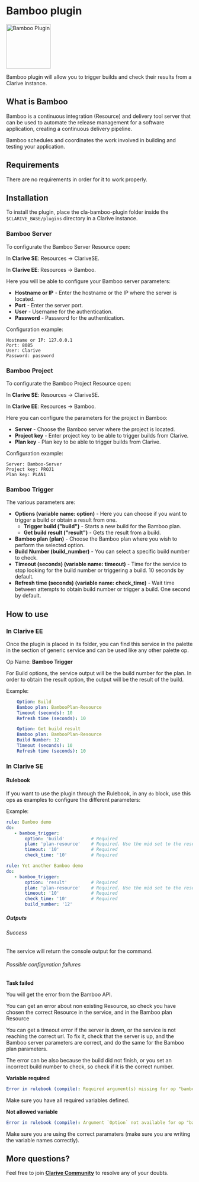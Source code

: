 # Bamboo plugin

<img src="https://cdn.rawgit.com/clarive/cla-bamboo-plugin/master/public/icon/bamboo.svg?sanitize=true" alt="Bamboo Plugin" title="Bamboo Plugin" width="120" height="120">

Bamboo plugin will allow you to trigger builds and check their results from a Clarive instance.

## What is Bamboo

Bamboo is a continuous integration (Resource) and delivery tool server that can be used to automate the release management for a software application, creating a continuous delivery pipeline.

Bamboo schedules and coordinates the work involved in building and testing your application.

## Requirements

There are no requirements in order for it to work properly.

## Installation

To install the plugin, place the cla-bamboo-plugin folder inside the `$CLARIVE_BASE/plugins`
directory in a Clarive instance.

### Bamboo Server

To configurate the Bamboo Server Resource open:

In **Clarive SE**: Resources -> ClariveSE.

In **Clarive EE**: Resources -> Bamboo.

Here you will be able to configure your Bamboo server parameters:

- **Hostname or IP** - Enter the hostname or the IP where the server is located. 
- **Port** - Enter the server port.
- **User** - Username for the authentication.
- **Password** - Password for the authentication.

Configuration example:

    Hostname or IP: 127.0.0.1
    Port: 8085
    User: Clarive
    Password: password

### Bamboo Project

To configurate the Bamboo Project Resource open:

In **Clarive SE**: Resources -> ClariveSE.

In **Clarive EE**: Resources -> Bamboo.

Here you can configure the parameters for the project in Bamboo:

- **Server** - Choose the Bamboo server where the project is located. 
- **Project key** - Enter project key to be able to trigger builds from Clarive.
- **Plan key** - Plan key to be able to trigger builds from Clarive.

Configuration example:

    Server: Bamboo-Server
    Project key: PROJ1
    Plan key: PLAN1

### Bamboo Trigger

The various parameters are:

- **Options (variable name: option)** - Here you can choose if you want to trigger a build or obtain a result from one. 
   - **Trigger build ("build")** - Starts a new build for the Bamboo plan.
   - **Get build result ("result")** - Gets the result from a build.
- **Bamboo plan (plan)** - Choose the Bamboo plan where you wish to perform the selected option.
- **Build Number (build_number)** - You can select a specific build number to check.
- **Timeout (seconds) (variable name: timeout)** - Time for the service to stop looking for the build number or triggering a build. 10 seconds by default. 
- **Refresh time (seconds) (variable name: check_time)** - Wait time between attempts to obtain build number or trigger a build. One second by default.

## How to use

### In Clarive EE

Once the plugin is placed in its folder, you can find this service in the palette in the section of generic service and can be used like any other palette op.

Op Name: **Bamboo Trigger**

For Build options, the service output will be the build number for the plan. In order to obtain the result option, the output will be the result of the build.

Example:

```yaml
    Option: Build
    Bamboo plan: BambooPlan-Resource
    Timeout (seconds): 10
    Refresh time (seconds): 10
``` 

```yaml
    Option: Get build result
    Bamboo plan: BambooPlan-Resource
    Build Number: 12
    Timeout (seconds): 10
    Refresh time (seconds): 10
``` 

### In Clarive SE

#### Rulebook

If you want to use the plugin through the Rulebook, in any `do` block, use this ops as examples to configure the different parameters:

Example:

```yaml
rule: Bamboo demo
do:
   - bamboo_trigger:
       option: 'build'          # Required
       plan: 'plan-resource'    # Required. Use the mid set to the resource you created
       timeout: '10'            # Required   
       check_time: '10'         # Required
``` 

```yaml
rule: Yet another Bamboo demo
do:
   - bamboo_trigger:
       option: 'result'         # Required
       plan: 'plan-resource'    # Required. Use the mid set to the resource you created
       timeout: '10'            # Required   
       check_time: '10'         # Required
       build_number: '12'
```

##### Outputs

###### Success

The service will return the console output for the command.

###### Possible configuration failures

**Task failed**

You will get the error from the Bamboo API.

You can get an error about non existing Resource, so check you have chosen the correct Resource in the service, and in the Bamboo plan Resource

You can get a timeout error if the server is down, or the service is not reaching the correct url.
To fix it, check that the server is up, and the Bamboo server parameters are correct, and do the same for the Bamboo plan parameters.

The error can be also because the build did not finish, or you set an incorrect build number to check, so check if it is the correct number.

**Variable required**

```yaml
Error in rulebook (compile): Required argument(s) missing for op "bamboo_trigger": "option"
```

Make sure you have all required variables defined.

**Not allowed variable**

```yaml
Error in rulebook (compile): Argument `Option` not available for op "bamboo_trigger"
```

Make sure you are using the correct paramaters (make sure you are writing the variable names correctly).

## More questions?

Feel free to join **[Clarive Community](https://community.clarive.com/)** to resolve any of your doubts.
